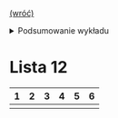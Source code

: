 [(wróć)](../)

<details>
    <summary>Podsumowanie wykładu</summary>

1. Domknięcie funkcji, operacje prymitywne jako wartości, wiązanie statyczne a dynamiczne
2. Rekursja: kodowania w terminach funkcji i aplikacji, a także referencji
3. Letrec: interpreter metacykliczny, wykorzystanie jawnych referencji w metajęzyku (typ Boxof)
4. Modyfikowalny stan: niejawne referencje w stylu Racketa (set!) z wykorzystaniem jawnych referencji w metajęzyku

</details>

# Lista 12
| 1 | 2 | 3 | 4 | 5 | 6 |
|---|---|---|---|---|---|
|   |   |   |   |   |   |

